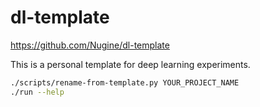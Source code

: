 # dl-template

<https://github.com/Nugine/dl-template>

This is a personal template for deep learning experiments.

```bash
./scripts/rename-from-template.py YOUR_PROJECT_NAME
./run --help
```

